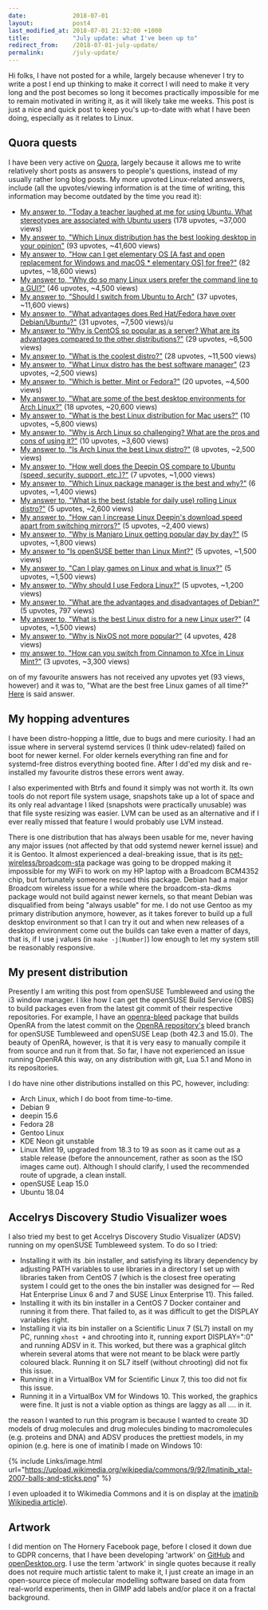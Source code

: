 ```yaml
---
date:             2018-07-01
layout:           post4
last_modified_at: 2018-07-01 21:32:00 +1000
title:            "July update: what I've been up to"
redirect_from:    /2018-07-01-july-update/
permalink:        /july-update/
---
```


Hi folks, I have not posted for a while, largely because whenever I try to write a post I end up thinking to make it correct I will need to make it very long and the post becomes so long it becomes practically impossible for me to remain motivated in writing it, as it will likely take me weeks. This post is just a nice and quick post to keep you's up-to-date with what I have been doing, especially as it relates to Linux. 

## Quora quests
I have been very active on [Quora](https://www.quora.com/profile/Brenton-Horne), largely because it allows me to write relatively short posts as answers to people's questions, instead of my usually rather long blog posts. My more upvoted Linux-related answers, include (all the upvotes/viewing information is at the time of writing, this information may become outdated by the time you read it):

* [My answer to, "Today a teacher laughed at me for using Ubuntu. What stereotypes are associated with Ubuntu users](https://www.quora.com/Today-a-teacher-laughed-at-me-for-using-Ubuntu-What-stereotypes-are-associated-with-Ubuntu-users) (178 upvotes, ~37,000 views)
* [My answer to, "Which Linux distribution has the best looking desktop in your opinion"](https://www.quora.com/Which-Linux-distribution-has-the-best-looking-desktop-in-your-opinion/answer/Brenton-Horne) (93 upvotes, ~41,600 views)
* [My answer to, "How can I get elementary OS [A fast and open replacement for Windows and macOS * elementary OS] for free?"](https://www.quora.com/How-can-I-get-elementary-OS-A-fast-and-open-replacement-for-Windows-and-macOS-%E2%8B%85-elementary-OS-for-free/answer/Brenton-Horne) (82 upvtes, ~18,600 views)
* [My answer to, "Why do so many Linux users prefer the command line to a GUI?"](https://www.quora.com/Why-do-so-many-Linux-users-prefer-the-command-line-to-a-GUI/answer/Brenton-Horne) (46 upvotes, ~4,500 views)
* [My answer to, "Should I switch from Ubuntu to Arch"](https://www.quora.com/Should-I-switch-from-Ubuntu-to-Arch/answer/Brenton-Horne) (37 upvotes, ~11,600 views)
* [My answer to, "What advantages does Red Hat/Fedora have over Debian/Ubuntu?"](https://www.quora.com/What-advantages-does-Red-Hat-Fedora-have-over-Debian-Ubuntu/answer/Brenton-Horne) (31 upvotes, ~7,500 views)/u
* [My answer to "Why is CentOS so popular as a server? What are its advantages compared to the other distributions?"](https://www.quora.com/Why-is-CentOS-so-popular-as-a-server-What-are-its-advantages-compared-to-the-other-distributions/answer/Brenton-Horne) (29 upvotes, ~6,500 views)
* [My answer to, "What is the coolest distro?"](https://www.quora.com/What-is-the-coolest-Linux-distro) (28 upvotes, ~11,500 views)
* [My answer to, "What Linux distro has the best software manager"](https://www.quora.com/What-Linux-distro-has-the-best-software-manager/answer/Brenton-Horne) (23 upvotes, ~2,500 views)
* [My answer to, "Which is better, Mint or Fedora?"](https://www.quora.com/Which-is-better-Mint-or-Fedora/answer/Brenton-Horne) (20 upvotes, ~4,500 views)
* [My answer to, "What are some of the best desktop environments for Arch Linux?"](https://www.quora.com/What-are-some-of-the-best-desktop-environments-for-Arch-Linux/answer/Brenton-Horne) (18 upvotes, ~20,600 views)
* [My answer to, "What is the best Linux distribution for Mac users?"](https://www.quora.com/What-is-the-best-Linux-distribution-for-Mac-users/answer/Brenton-Horne) (10 upvotes, ~5,800 views)
* [My answer to, "Why is Arch Linux so challenging? What are the pros and cons of using it?"](https://www.quora.com/Why-is-Arch-Linux-so-challenging-What-are-the-pros-and-cons-of-using-it/answer/Brenton-Horne) (10 upvotes, ~3,600 views)
* [My answer to, "Is Arch Linux the best Linux distro?"](https://www.quora.com/Is-Arch-Linux-the-best-Linux-distro/answer/Brenton-Horne) (8 upvotes, ~2,500 views)
* [My answer to, "How well does the Deepin OS compare to Ubuntu (speed, security, support, etc.)?"](https://www.quora.com/How-well-does-the-Deepin-OS-compare-to-Ubuntu-speed-security-support-etc/answer/Brenton-Horne) (7 upvotes, ~1,000 views)
* [My answer to, "Which Linux package manager is the best and why?"](https://www.quora.com/Which-Linux-package-manager-is-the-best-and-why/answer/Brenton-Horne) (6 upvotes, ~1,400 views)
* [My answer to, "What is the best (stable for daily use) rolling Linux distro?"](https://www.quora.com/What-is-the-best-stable-for-daily-use-rolling-Linux-distro/answer/Brenton-Horne) (5 upvotes, ~2,600 views)
* [My answer to, "How can I increase Linux Deepin's download speed apart from switching mirrors?"](https://www.quora.com/How-can-I-increase-Linux-Deepins-download-speed-apart-from-switching-mirrors/answer/Brenton-Horne) (5 upvotes, ~2,400 views)
* [My answer to, "Why is Manjaro Linux getting popular day by day?"](https://www.quora.com/Why-is-Manjaro-Linux-getting-popular-day-by-day/answer/Brenton-Horne) (5 upvotes, ~1,800 views)
* [My answer to "Is openSUSE better than Linux Mint?"](https://www.quora.com/Is-openSUSE-better-than-Linux-Mint/answer/Brenton-Horne) (5 upvotes, ~1,500 views)
* [My answer to, "Can I play games on Linux and what is linux?"](https://www.quora.com/Can-I-play-games-on-Linux-and-what-is-linux/answer/Brenton-Horne) (5 upvotes, ~1,500 views)
* [My answer to, "Why should I use Fedora Linux?"](https://www.quora.com/Why-should-I-use-Fedora-Linux/answer/Brenton-Horne) (5 upvotes, ~1,200 views)
* [My answer to, "What are the advantages and disadvantages of Debian?"](https://www.quora.com/What-are-the-advantages-and-disadvantages-of-Debian/answer/Brenton-Horne) (5 upvotes, 797 views)
* [My answer to, "What is the best Linux distro for a new Linux user?"](https://www.quora.com/What-is-the-best-Linux-distro-for-a-new-Linux-user/answer/Brenton-Horne) (4 upvotes, ~1,500 views)
* [My answer to, "Why is NixOS not more popular?"](https://www.quora.com/Why-is-NixOS-not-more-popular/answer/Brenton-Horne) (4 upvotes, 428 views)
* [my answer to, "How can you switch from Cinnamon to Xfce in Linux Mint?"](https://www.quora.com/How-can-you-switch-from-Cinnamon-to-Xfce-in-Linux-Mint/answer/Brenton-Horne) (3 upvotes, ~3,300 views)

on of my favourite answers has not received any upvotes yet (93 views, however) and it was to, "What are the best free Linux games of all time?" [Here](https://www.quora.com/What-are-the-best-free-Linux-games-of-all-time/answer/Brenton-Horne) is said answer.

## My hopping adventures
I have been distro-hopping a little, due to bugs and mere curiosity. I had an issue where in serveral systemd services (I think udev-related) failed on boot for newer kernel. For older kernels everything ran fine and for systemd-free distros everything booted fine. After I dd'ed my disk and re-installed my favourite distros these errors went away. 

I also experimented with Btrfs and found it simply was not worth it. Its own tools do not report file system usage, snapshots take up a lot of space and its only real advantage I liked (snapshots were practically unusable) was that file syste resizing was easier. LVM can be used as an alternative and if I ever really missed that feature I would probably use LVM instead. 

There is one distribution that has always been usable for me, never having any major issues (not affected by that odd systemd newer kernel issue) and it is Gentoo. It almost experienced a deal-breaking issue, that is its [net-wireless/broadcom-sta](https://packages.gentoo.org/packages/net-wireless/broadcom-sta) package was going to be dropped making it impossible for my WiFi to work on my HP laptop with a Broadcom BCM4352 chip, but fortunately someone rescued this package. Debian had a major Broadcom wireless issue for a while where the broadcom-sta-dkms package would not build against newer kernels, so that meant Debian was disqualified from being "always usable" for me. I do not use Gentoo as my primary distribution anymore, however, as it takes forever to build up a full desktop environment so that I can try it out and when new releases of a desktop environment come out the builds can take even a matter of days, that is, if I use j values (in `make -j[Number]`) low enough to let my system still be reasonably responsive. 

## My present distribution
Presently I am writing this post from openSUSE Tumbleweed and using the i3 window manager. I like how I can get the openSUSE Build Service (OBS) to build packages even from the latest git commit of their respective repositories. For example, I have an [openra-bleed](https://build.opensuse.org/package/show/home:fusion809/openra-bleed) package that builds OpenRA from the latest commit on the [OpenRA repository's](https://github.com/OpenRA/OpenRA) bleed branch for openSUSE Tumbleweed and openSUSE Leap (both 42.3 and 15.0). The beauty of OpenRA, however, is that it is very easy to manually compile it from source and run it from that. So far, I have not experienced an issue running OpenRA this way, on any distribution with git, Lua 5.1 and Mono in its repositories. 

I do have nine other distributions installed on this PC, however, including:

* Arch Linux, which I do boot from time-to-time. 
* Debian 9
* deepin 15.6
* Fedora 28
* Gentoo Linux
* KDE Neon git unstable
* Linux Mint 19, upgraded from 18.3 to 19 as soon as it came out as a stable release (before the announcement, rather as soon as the ISO images came out). Although I should clarify, I used the recommended route of upgrade, a clean install. 
* openSUSE Leap 15.0
* Ubuntu 18.04

## Accelrys Discovery Studio Visualizer woes
I also tried my best to get Accelrys Discovery Studio Visualizer (ADSV) running on my openSUSE Tumbleweed system. To do so I tried:

* Installing it with its .bin installer, and satisfying its library dependency by adjusting PATH variables to use libraries in a directory I set up with libraries taken from CentOS 7 (which is the closest free operating system I could get to the ones the bin installer was designed for &mdash; Red Hat Enterprise Linux 6 and 7 and SUSE Linux Enterprise 11). This failed.
* Installing it with its bin installer in a CentOS 7 Docker container and running it from there. That failed to, as it was difficult to get the DISPLAY variables right. 
* Installing it via its bin installer on a Scientific Linux 7 (SL7) install on my PC, running `xhost +` and chrooting into it, running export DISPLAY=":0" and running ADSV in it. This worked, but there was a graphical glitch wherein several atoms that were not meant to be black were partly coloured black. Running it on SL7 itself (without chrooting) did not fix this issue.  
* Running it in a VirtualBox VM for Scientific Linux 7, this too did not fix this issue. 
* Running it in a VirtualBox VM for Windows 10. This worked, the graphics were fine. It just is not a viable option as things are laggy as all .... in it. 

the reason I wanted to run this program is because I wanted to create 3D models of drug molecules and drug molecules binding to macromolecules (e.g. proteins and DNA) and ADSV produces the prettiest models, in my opinion (e.g. here is one of imatinib I made on Windows 10:

{% include Links/image.html url="https://upload.wikimedia.org/wikipedia/commons/9/92/Imatinib_xtal-2007-balls-and-sticks.png" %}

I even uploaded it to Wikimedia Commons and it is on display at the [imatinib Wikipedia article](https://en.wikipedia.org/wiki/Imatinib)).

## Artwork
I did mention on The Hornery Facebook page, before I closed it down due to GDPR concerns, that I have been developing 'artwork' on [GitHub](https://github.com/fusion809/artwork) and [openDesktop.org](https://www.opendesktop.org/p/1236103/). I use the term 'artwork' in single quotes because it really does not require much artistic talent to make it, I just create an image in an open-source piece of molecular modelling software based on data from real-world experiments, then in GIMP add labels and/or place it on a fractal background.
